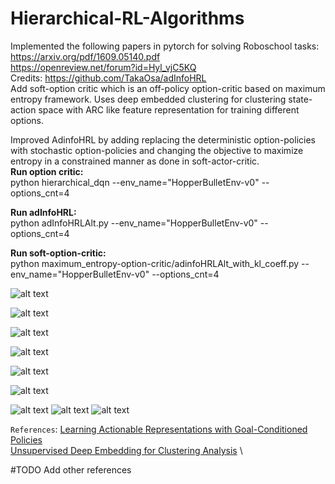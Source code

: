 # Hierarchical-RL-Algorithms

Implemented the following papers in pytorch for solving Roboschool tasks: \
https://arxiv.org/pdf/1609.05140.pdf \
https://openreview.net/forum?id=Hyl_vjC5KQ \
Credits: https://github.com/TakaOsa/adInfoHRL \
Add soft-option critic which is an off-policy option-critic based on maximum entropy framework. Uses deep embedded clustering for clustering state-action space with ARC like feature representation for training different options. 



Improved AdinfoHRL by adding replacing the deterministic option-policies with stochastic option-policies and changing the objective to maximize entropy in a constrained manner as done in soft-actor-critic. \
**Run option critic:**  \
python hierarchical_dqn --env_name="HopperBulletEnv-v0" --options_cnt=4 

**Run adInfoHRL:** \
python adInfoHRLAlt.py --env_name="HopperBulletEnv-v0" --options_cnt=4 

**Run soft-option-critic:** \
python maximum_entropy-option-critic/adinfoHRLAlt_with_kl_coeff.py --env_name="HopperBulletEnv-v0" --options_cnt=4 

![alt text](https://github.com/elitalobo/Hierarchical-RL-Algorithms/blob/master/maximum_entropy-option-critic/HalfCheetahBulletEnv-v0.png)

![alt text](https://github.com/elitalobo/Hierarchical-RL-Algorithms/blob/master/maximum_entropy-option-critic/HopperBulletEnv-v0.png)

![alt text](https://github.com/elitalobo/Hierarchical-RL-Algorithms/blob/master/maximum_entropy-option-critic/Walker2DBulletEnv-v0.png)

![alt text](https://github.com/elitalobo/Hierarchical-RL-Algorithms/blob/master/maximum_entropy-option-critic/oc-HalfCheetahBulletEnv-v0.png)

![alt text](https://github.com/elitalobo/Hierarchical-RL-Algorithms/blob/master/maximum_entropy-option-critic/oc-HopperBulletEnv-v0.png)

![alt text](https://github.com/elitalobo/Hierarchical-RL-Algorithms/blob/master/maximum_entropy-option-critic/oc-Walker2DBulletEnv-v0.png)

![alt text](https://github.com/elitalobo/Hierarchical-RL-Algorithms/blob/master/HopperBulletEnv-v0_state-action.png)
![alt text](https://github.com/elitalobo/Hierarchical-RL-Algorithms/blob/master/HopperBulletEnv-v0_action_new.png)
![alt text](https://github.com/elitalobo/Hierarchical-RL-Algorithms/blob/master/HopperBulletEnv-v0_state_new.png)

 `References`:
 [Learning Actionable Representations with Goal-Conditioned Policies](https://arxiv.org/pdf/1811.07819.pdf) \
 [Unsupervised Deep Embedding for Clustering Analysis](https://arxiv.org/pdf/1511.06335.pdf) \
 
 #TODO Add other references

